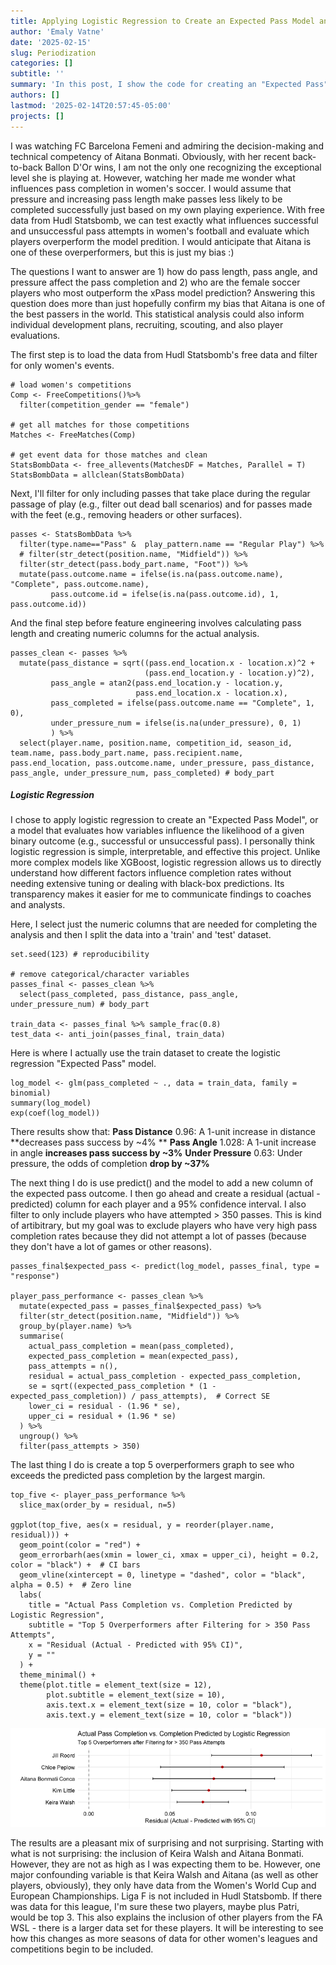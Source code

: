 ```yaml
---
title: Applying Logistic Regression to Create an Expected Pass Model and Identifying Top Overperformers
author: 'Emaly Vatne'
date: '2025-02-15'
slug: Periodization
categories: []
subtitle: ''
summary: 'In this post, I show the code for creating an "Expected Pass" model using logistic regression, and then I use it to identify which female footballers outperform the prediction for their passes.'
authors: []
lastmod: '2025-02-14T20:57:45-05:00'
projects: []
---
```



I was watching FC Barcelona Femeni and admiring the decision-making and technical competency of Aitana Bonmati. Obviously, with her recent back-to-back Ballon D'Or wins, I am not the only one recognizing the exceptional level she is playing at. However, watching her made me wonder what influences pass completion in women's soccer. I would assume that pressure and increasing pass length make passes less likely to be completed successfully just based on my own playing experience. With free data from Hudl Statsbomb, we can test exactly what influences successful and unsuccessful pass attempts in women's football and evaluate which players overperform the model predition. I would anticipate that Aitana is one of these overperformers, but this is just my bias :)  

The questions I want to answer are 1) how do pass length, pass angle, and pressure affect the pass completion and 2) who are the female soccer players who most outperform the xPass model prediction? Answering this question does more than just hopefully confirm my bias that Aitana is one of the best passers in the world. This statistical analysis could also inform
individual development plans, recruiting, scouting, and also player evaluations.  

The first step is to load the data from Hudl Statsbomb's free data and filter for only women's events.
```
# load women's competitions
Comp <- FreeCompetitions()%>%
  filter(competition_gender == "female")

# get all matches for those competitions
Matches <- FreeMatches(Comp)

# get event data for those matches and clean
StatsBombData <- free_allevents(MatchesDF = Matches, Parallel = T) 
StatsBombData = allclean(StatsBombData) 
```

Next, I'll filter for only including passes that take place during the regular passage of play (e.g., filter out dead ball scenarios) and for passes made with the feet (e.g., removing headers or other surfaces).
```
passes <- StatsBombData %>% 
  filter(type.name=="Pass" &  play_pattern.name == "Regular Play") %>% 
  # filter(str_detect(position.name, "Midfield")) %>% 
  filter(str_detect(pass.body_part.name, "Foot")) %>% 
  mutate(pass.outcome.name = ifelse(is.na(pass.outcome.name), "Complete", pass.outcome.name),
         pass.outcome.id = ifelse(is.na(pass.outcome.id), 1, pass.outcome.id)) 

```

And the final step before feature engineering involves calculating pass length and creating numeric columns for the actual analysis.
```
passes_clean <- passes %>%
  mutate(pass_distance = sqrt((pass.end_location.x - location.x)^2 + 
                              (pass.end_location.y - location.y)^2),
         pass_angle = atan2(pass.end_location.y - location.y, 
                            pass.end_location.x - location.x),
         pass_completed = ifelse(pass.outcome.name == "Complete", 1, 0),
         under_pressure_num = ifelse(is.na(under_pressure), 0, 1)
         ) %>%
  select(player.name, position.name, competition_id, season_id, team.name, pass.body_part.name, pass.recipient.name, pass.end_location, pass.outcome.name, under_pressure, pass_distance, pass_angle, under_pressure_num, pass_completed) # body_part

```

##### Logistic Regression  
I chose to apply logistic regression to create an "Expected Pass Model", or a model that evaluates how variables influence the likelihood of a given binary outcome (e.g., successful or unsuccessful pass). I personally think logistic regression is simple, interpretable, and effective this project. Unlike more complex models like XGBoost, logistic regression allows us to directly understand how different factors influence completion rates without needing extensive tuning or dealing with black-box predictions.  Its transparency makes it easier for me to communicate findings to coaches and analysts.  

Here, I select just the numeric columns that are needed for completing the analysis and then I split the data into a 'train' and 'test' dataset.
```
set.seed(123) # reproducibility

# remove categorical/character variables
passes_final <- passes_clean %>% 
  select(pass_completed, pass_distance, pass_angle, under_pressure_num) # body_part

train_data <- passes_final %>% sample_frac(0.8)
test_data <- anti_join(passes_final, train_data)
```

Here is where I actually use the train dataset to create the logistic regression "Expected Pass" model.
```
log_model <- glm(pass_completed ~ ., data = train_data, family = binomial)
summary(log_model)
exp(coef(log_model))
```   
There results show that:
**Pass Distance** 0.96:	A 1-unit increase in distance **decreases pass success by ~4% **
**Pass Angle** 1.028:	A 1-unit increase in angle **increases pass success by ~3%**
**Under Pressure** 0.63:	Under pressure, the odds of completion **drop by ~37%**  

The next thing I do is use predict() and the model to add a new column of the expected pass outcome. I then go ahead and create a 
residual (actual - predicted) column for each player and a 95% confidence interval. I also filter to only include players who have attempted > 350 passes. This is kind of artibitrary, but my goal was to exclude players who have very high pass completion rates because they did not attempt a lot of passes (because they don't have a lot of games or other reasons).
```
passes_final$expected_pass <- predict(log_model, passes_final, type = "response")

player_pass_performance <- passes_clean %>%
  mutate(expected_pass = passes_final$expected_pass) %>%
  filter(str_detect(position.name, "Midfield")) %>% 
  group_by(player.name) %>%
  summarise(
    actual_pass_completion = mean(pass_completed),
    expected_pass_completion = mean(expected_pass),
    pass_attempts = n(),
    residual = actual_pass_completion - expected_pass_completion,
    se = sqrt((expected_pass_completion * (1 - expected_pass_completion)) / pass_attempts),  # Correct SE
    lower_ci = residual - (1.96 * se),
    upper_ci = residual + (1.96 * se)
  ) %>%
  ungroup() %>% 
  filter(pass_attempts > 350)

```

The last thing I do is create a top 5 overperformers graph to see who exceeds the predicted pass completion by the largest margin.
```
top_five <- player_pass_performance %>% 
  slice_max(order_by = residual, n=5)

ggplot(top_five, aes(x = residual, y = reorder(player.name, residual))) +
  geom_point(color = "red") +  
  geom_errorbarh(aes(xmin = lower_ci, xmax = upper_ci), height = 0.2, color = "black") +  # CI bars
  geom_vline(xintercept = 0, linetype = "dashed", color = "black", alpha = 0.5) +  # Zero line
  labs(
    title = "Actual Pass Completion vs. Completion Predicted by Logistic Regression",
    subtitle = "Top 5 Overperformers after Filtering for > 350 Pass Attempts",
    x = "Residual (Actual - Predicted with 95% CI)",
    y = ""
  ) +
  theme_minimal() +
  theme(plot.title = element_text(size = 12),
        plot.subtitle = element_text(size = 10), 
        axis.text.x = element_text(size = 10, color = "black"),
        axis.text.y = element_text(size = 10, color = "black")) 

```

![Top 5 Expected Pass Model Overperformaers](top5_xpass_overperformers.png)

The results are a pleasant mix of surprising and not surprising. Starting with what is not surprising: the inclusion of Keira Walsh and Aitana Bonmati. However, they are not as high as I was expecting them to be. However, one major confounding variable is that Keira Walsh and Aitana (as well as other players, obviously), they only have data from the Women's World Cup and European Championships. Liga F is not included in Hudl Statsbomb. If there was data for this league, I'm sure these two players, maybe plus Patri, would be top 3. This also explains the inclusion of other players from the FA WSL - there is a larger data set for these players. It will be interesting to see how this changes as more seasons of data for other women's leagues and competitions begin to be included.
